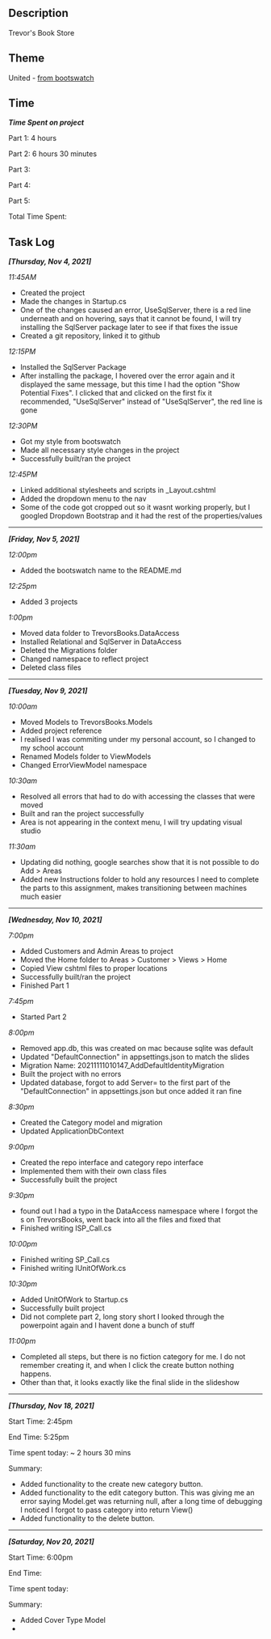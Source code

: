 ﻿## Description

Trevor's Book Store

## Theme

United - [from bootswatch](https://bootswatch.com/united/)

## Time

***Time Spent on project***

Part 1: 4 hours

Part 2: 6 hours 30 minutes

Part 3: 

Part 4: 

Part 5:

Total Time Spent: 

## Task Log

***[Thursday, Nov 4, 2021]***

*11:45AM*

- Created the project
- Made the changes in Startup.cs
- One of the changes caused an error, UseSqlServer, there is a red line underneath and on hovering,
says that it cannot be found, I will try installing the SqlServer package later to see if that fixes the issue
- Created a git repository, linked it to github

*12:15PM*

- Installed the SqlServer Package
- After installing the package, I hovered over the error again and it displayed the same message,
but this time I had the option "Show Potential Fixes". I clicked that and clicked on the first fix
it recommended, "UseSqlServer" instead of "UseSqlServer", the red line is gone

*12:30PM*

- Got my style from bootswatch
- Made all necessary style changes in the project
- Successfully built/ran the project

*12:45PM*

- Linked additional stylesheets and scripts in _Layout.cshtml
- Added the dropdown menu to the nav
- Some of the code got cropped out so it wasnt working properly, but I googled
Dropdown Bootstrap and it had the rest of the properties/values

_ _ _

***[Friday, Nov 5, 2021]***

*12:00pm*

- Added the bootswatch name to the README.md

*12:25pm*

- Added 3 projects

*1:00pm*

- Moved data folder to TrevorsBooks.DataAccess
- Installed Relational and SqlServer in DataAccess
- Deleted the Migrations folder
- Changed namespace to reflect project
- Deleted class files

_ _ _

***[Tuesday, Nov 9, 2021]***

*10:00am*

- Moved Models to TrevorsBooks.Models
- Added project reference
- I realised I was commiting under my personal account, so I changed to my school account
- Renamed Models folder to ViewModels
- Changed ErrorViewModel namespace

*10:30am*

- Resolved all errors that had to do with accessing the classes that were moved
- Built and ran the project successfully
- Area is not appearing in the context menu, I will try updating visual studio

*11:30am*

- Updating did nothing, google searches show that it is not possible to do Add > Areas
- Added new Instructions folder to hold any resources I need to complete the parts to this assignment,
makes transitioning between machines much easier

_ _ _

***[Wednesday, Nov 10, 2021]***

*7:00pm*

- Added Customers and Admin Areas to project
- Moved the Home folder to Areas > Customer > Views > Home
- Copied View cshtml files to proper locations
- Successfully built/ran the project
- Finished Part 1

*7:45pm*

- Started Part 2

*8:00pm*

- Removed app.db, this was created on mac because sqlite was default
- Updated "DefaultConnection" in appsettings.json to match the slides
- Migration Name: 20211111010147_AddDefaultIdentityMigration
- Built the project with no errors
- Updated database, forgot to add Server= to the first part of the
"DefaultConnection" in appsettings.json but once added it ran fine

*8:30pm*

- Created the Category model and migration
- Updated ApplicationDbContext

*9:00pm*

- Created the repo interface and category repo interface
- Implemented them with their own class files
- Successfully built the project

*9:30pm*

- found out I had a typo in the DataAccess namespace where I forgot the s on TrevorsBooks,
went back into all the files and fixed that
- Finished writing ISP_Call.cs 

*10:00pm*

- Finished writing SP_Call.cs
- Finished writing IUnitOfWork.cs

*10:30pm*

- Added UnitOfWork to Startup.cs
- Successfully built project
- Did not complete part 2, long story short I looked through the powerpoint again and I havent done a bunch of stuff

*11:00pm*

- Completed all steps, but there is no fiction category for me. I do not remember creating it,
and when I click the create button nothing happens.
- Other than that, it looks exactly like the final slide in the slideshow

_ _ _

***[Thursday, Nov 18, 2021]***

Start Time: 2:45pm

End Time: 5:25pm

Time spent today: ~ 2 hours 30 mins

Summary:
- Added functionality to the create new category button.
- Added functionality to the edit category button. This was giving me an error saying Model.get was returning null, after a long time of debugging I noticed I forgot to pass category into return View()
- Added functionality to the delete button.

_ _ _

***[Saturday, Nov 20, 2021]***

Start Time: 6:00pm

End Time: 

Time spent today: 

Summary:
- Added Cover Type Model
- 